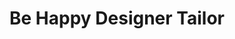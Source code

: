 ---
title: "Be Happy Designer Tailor"
url: /candolim/be-happy-designer-tailor/
shop: Schneiderei
---